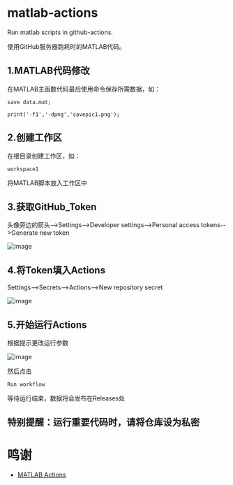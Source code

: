 # matlab-actions
Run matlab scripts in github-actions.

使用GitHub服务器跑耗时的MATLAB代码。

## 1.MATLAB代码修改
在MATLAB主函数代码最后使用命令保存所需数据，如：

    save data.mat;

    print('-f1','-dpng','savepic1.png'); 
## 2.创建工作区
在根目录创建工作区，如：

    workspace1

将MATLAB脚本放入工作区中

## 3.获取GitHub_Token
头像旁边的箭头-->Settings-->Developer settings-->Personal access tokens-->Generate new token

![image](https://user-images.githubusercontent.com/63141816/169046576-673bf3e9-3427-4096-a43e-d23917286188.png)

## 4.将Token填入Actions
Settings-->Secrets-->Actions-->New repository secret

![image](https://user-images.githubusercontent.com/63141816/169047991-cc90d5bd-2c66-45ce-9898-aba1acfc92a9.png)

## 5.开始运行Actions
根据提示更改运行参数

![image](https://user-images.githubusercontent.com/63141816/169052140-4cdcd486-19a2-4e55-9335-2a2f3d206d2a.png)

然后点击

    Run workflow

等待运行结束，数据将会发布在Releases处

## 特别提醒：运行重要代码时，请将仓库设为私密

# 鸣谢
* [MATLAB Actions](https://github.com/matlab-actions)

